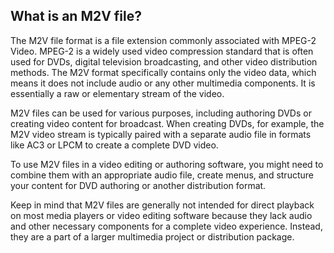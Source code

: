 ## What is an M2V file?

The M2V file format is a file extension commonly associated with MPEG-2 Video. MPEG-2 is a widely used video compression standard that is often used for DVDs, digital television broadcasting, and other video distribution methods. The M2V format specifically contains only the video data, which means it does not include audio or any other multimedia components. It is essentially a raw or elementary stream of the video.

M2V files can be used for various purposes, including authoring DVDs or creating video content for broadcast. When creating DVDs, for example, the M2V video stream is typically paired with a separate audio file in formats like AC3 or LPCM to create a complete DVD video.

To use M2V files in a video editing or authoring software, you might need to combine them with an appropriate audio file, create menus, and structure your content for DVD authoring or another distribution format.

Keep in mind that M2V files are generally not intended for direct playback on most media players or video editing software because they lack audio and other necessary components for a complete video experience. Instead, they are a part of a larger multimedia project or distribution package.


